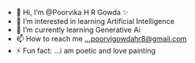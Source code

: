 - 👋 Hi, I’m @Poorvika H R Gowda ✨
- 👀 I’m interested in learning Artificial Intelligence
- 🌱 I’m currently learning Generative Ai
- 📫 How to reach me ...poorvigowdahr8@gmail.com
- ⚡ Fun fact: ...i am poetic and love painting 

<!---

--->
